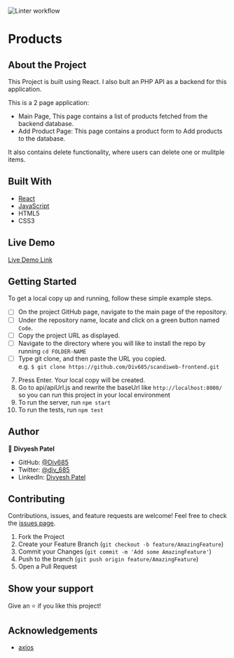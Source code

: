 ![Linter workflow](https://github.com/Div685/scandiweb-frontend/actions/workflows/linters.yml/badge.svg)
# Products

## About the Project
This Project is built using React. I also bult an PHP API as a backend for this application.

This is a 2 page application:
- Main Page, This page contains a list of products fetched from the backend database.
- Add Product Page: This page contains a product form to Add products to the database.

It also contains delete functionality, where users can delete one or mulitple items.

## Built With

* [React](https://reactjs.org/)
* [JavaScript](https://en.wikipedia.org/wiki/JavaScript)
* HTML5
* CSS3

## Live Demo

[Live Demo Link](https://peppy-torte-82d0a1.netlify.app/)

## Getting Started

To get a local copy up and running, follow these simple example steps.

- [ ] On the project GitHub page, navigate to the main page of the repository.
- [ ] Under the repository name, locate and click on a green button named `Code`. 
- [ ] Copy the project URL as displayed.
- [ ] Navigate to the directory where you will like to install the repo by running `cd FOLDER-NAME`
- [ ] Type git clone, and then paste the URL you copied. <br>
e.g. `$ git clone https://github.com/Div685/scandiweb-frontend.git`
7. Press Enter. Your local copy will be created. 
8. Go to api/apiUrl.js and rewrite the baseUrl like `http://localhost:8000/` so you can run this project in your local environment
9. To run the server, run `npm start`
10. To run the tests, run `npm test`

## Author

👤 **Divyesh Patel**

- GitHub: [@Div685](https://github.com/Div685)
- Twitter: [@div_685](https://twitter.com/div_685)
- LinkedIn: [Divyesh Patel](https://www.linkedin.com/in/divyesh-daxa-patel/)


## Contributing

Contributions, issues, and feature requests are welcome!
Feel free to check the [issues page](../../issues).

1. Fork the Project
2. Create your Feature Branch (`git checkout -b feature/AmazingFeature`)
3. Commit your Changes (`git commit -m 'Add some AmazingFeature'`)
4. Push to the branch (`git push origin feature/AmazingFeature`)
5. Open a Pull Request


## Show your support

Give an ⭐️ if you like this project!

## Acknowledgements
* [axios](https://github.com/axios/axios)